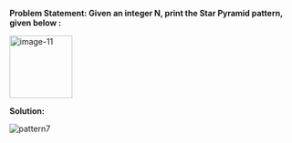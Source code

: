 __Problem Statement: Given an integer N, print the Star Pyramid pattern, given below :__

<img width="110" alt="image-11" src="https://github.com/user-attachments/assets/08a0b70a-41ce-4940-a134-388fd6f7627e">

__Solution:__

![pattern7](https://github.com/user-attachments/assets/71e47e4d-e874-40fb-a371-cc732409c8a5)
